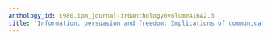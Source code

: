 ```yaml
---
anthology_id: 1980.ipm_journal-ir0anthology0volumeA16A2.3
title: 'Information, persuasion and freedom: Implications of communications technology'
---
```

